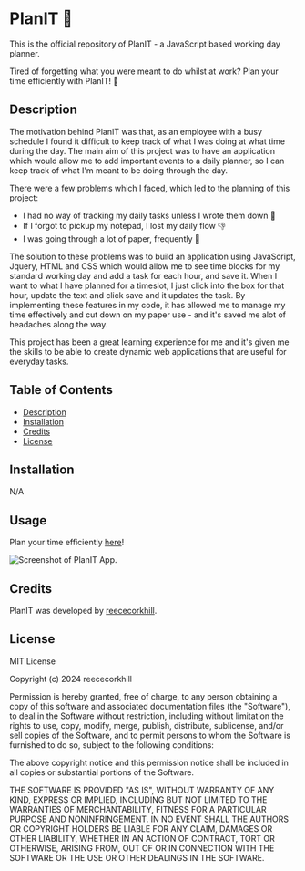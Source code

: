 # PlanIT 📅
This is the official repository of PlanIT - a JavaScript based working day planner.

Tired of forgetting what you were meant to do whilst at work? Plan your time efficiently with PlanIT! 📅

## Description

The motivation behind PlanIT was that, as an employee with a busy schedule I found it difficult to keep track of what I was doing at what time during the day. The main aim of this project was to have an application which would allow me to add important events to a daily planner, so I can keep track of what I'm meant to be doing through the day.

There were a few problems which I faced, which led to the planning of this project:

- I had no way of tracking my daily tasks unless I wrote them down 📔
- If I forgot to pickup my notepad, I lost my daily flow 👎
- I was going through a lot of paper, frequently 📖


The solution to these problems was to build an application using JavaScript, Jquery, HTML and CSS which would allow me to see time blocks for my standard working day and add a task for each hour, and save it. When I want to what I have planned for a timeslot, I just click into the box for that hour, update the text and click save and it updates the task. By implementing these features in my code, it has allowed me to manage my time effectively and cut down on my paper use - and it's saved me alot of headaches along the way.

This project has been a great learning experience for me and it's given me the skills to be able to create dynamic web applications that are useful for everyday tasks.

## Table of Contents

- [Description](#description)
- [Installation](#installation)
- [Credits](#credits)
- [License](#license)

## Installation

N/A

## Usage

Plan your time efficiently <a href="https://reececorkhill.github.io/Plan-IT/"> here</a>!

![Screenshot of PlanIT App.](assets/images/.png)

## Credits

PlanIT was developed by <a href="https://github.com/reececorkhill">reececorkhill</a>.

## License

MIT License

Copyright (c) 2024 reececorkhill

Permission is hereby granted, free of charge, to any person obtaining a copy
of this software and associated documentation files (the "Software"), to deal
in the Software without restriction, including without limitation the rights
to use, copy, modify, merge, publish, distribute, sublicense, and/or sell
copies of the Software, and to permit persons to whom the Software is
furnished to do so, subject to the following conditions:

The above copyright notice and this permission notice shall be included in all
copies or substantial portions of the Software.

THE SOFTWARE IS PROVIDED "AS IS", WITHOUT WARRANTY OF ANY KIND, EXPRESS OR
IMPLIED, INCLUDING BUT NOT LIMITED TO THE WARRANTIES OF MERCHANTABILITY,
FITNESS FOR A PARTICULAR PURPOSE AND NONINFRINGEMENT. IN NO EVENT SHALL THE
AUTHORS OR COPYRIGHT HOLDERS BE LIABLE FOR ANY CLAIM, DAMAGES OR OTHER
LIABILITY, WHETHER IN AN ACTION OF CONTRACT, TORT OR OTHERWISE, ARISING FROM,
OUT OF OR IN CONNECTION WITH THE SOFTWARE OR THE USE OR OTHER DEALINGS IN THE
SOFTWARE.
